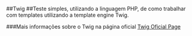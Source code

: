 ##Twig
##Teste simples, utilizando a linguagem PHP, de como trabalhar com templates utilizando a template engine Twig.

###Mais informações sobre o Twig na página oficial
[Twig Oficial Page](http://twig.sensiolabs.org/)

